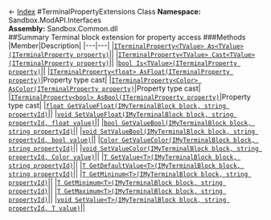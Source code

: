 ← [Index](index.md)
#TerminalPropertyExtensions Class
**Namespace:** Sandbox.ModAPI.Interfaces  
**Assembly:** Sandbox.Common.dll  
##Summary
Terminal block extension for property access
###Methods
|Member|Description|
|---|---|
|[`ITerminalProperty<TValue> As<TValue>(ITerminalProperty property)`](Sandbox.ModAPI.Interfaces.As.md)||
|[`ITerminalProperty<TValue> Cast<TValue>(ITerminalProperty property)`](Sandbox.ModAPI.Interfaces.Cast.md)||
|[`bool Is<TValue>(ITerminalProperty property)`](Sandbox.ModAPI.Interfaces.Is.md)||
|[`ITerminalProperty<float> AsFloat(ITerminalProperty property)`](Sandbox.ModAPI.Interfaces.AsFloat.md)|Property type cast|
|[`ITerminalProperty<Color> AsColor(ITerminalProperty property)`](Sandbox.ModAPI.Interfaces.AsColor.md)|Property type cast|
|[`ITerminalProperty<bool> AsBool(ITerminalProperty property)`](Sandbox.ModAPI.Interfaces.AsBool.md)|Property type cast|
|[`float GetValueFloat(IMyTerminalBlock block, string propertyId)`](Sandbox.ModAPI.Interfaces.GetValueFloat.md)||
|[`void SetValueFloat(IMyTerminalBlock block, string propertyId, float value)`](Sandbox.ModAPI.Interfaces.SetValueFloat.md)||
|[`bool GetValueBool(IMyTerminalBlock block, string propertyId)`](Sandbox.ModAPI.Interfaces.GetValueBool.md)||
|[`void SetValueBool(IMyTerminalBlock block, string propertyId, bool value)`](Sandbox.ModAPI.Interfaces.SetValueBool.md)||
|[`Color GetValueColor(IMyTerminalBlock block, string propertyId)`](Sandbox.ModAPI.Interfaces.GetValueColor.md)||
|[`void SetValueColor(IMyTerminalBlock block, string propertyId, Color value)`](Sandbox.ModAPI.Interfaces.SetValueColor.md)||
|[`T GetValue<T>(IMyTerminalBlock block, string propertyId)`](Sandbox.ModAPI.Interfaces.GetValue.md)||
|[`T GetDefaultValue<T>(IMyTerminalBlock block, string propertyId)`](Sandbox.ModAPI.Interfaces.GetDefaultValue.md)||
|[`T GetMininum<T>(IMyTerminalBlock block, string propertyId)`](Sandbox.ModAPI.Interfaces.GetMininum.md)||
|[`T GetMinimum<T>(IMyTerminalBlock block, string propertyId)`](Sandbox.ModAPI.Interfaces.GetMinimum.md)||
|[`T GetMaximum<T>(IMyTerminalBlock block, string propertyId)`](Sandbox.ModAPI.Interfaces.GetMaximum.md)||
|[`void SetValue<T>(IMyTerminalBlock block, string propertyId, T value)`](Sandbox.ModAPI.Interfaces.SetValue.md)||
